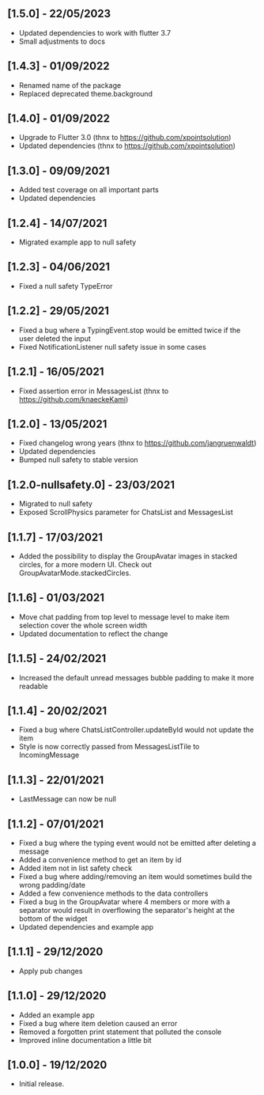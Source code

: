 ## [1.5.0] - 22/05/2023
* Updated dependencies to work with flutter 3.7
* Small adjustments to docs
## [1.4.3] - 01/09/2022

* Renamed name of the package
* Replaced deprecated theme.background

## [1.4.0] - 01/09/2022

* Upgrade to Flutter 3.0 (thnx to https://github.com/xpointsolution)
* Updated dependencies (thnx to https://github.com/xpointsolution)

## [1.3.0] - 09/09/2021

* Added test coverage on all important parts
* Updated dependencies

## [1.2.4] - 14/07/2021

* Migrated example app to null safety

## [1.2.3] - 04/06/2021

* Fixed a null safety TypeError

## [1.2.2] - 29/05/2021

* Fixed a bug where a TypingEvent.stop would be emitted twice if the user deleted the input
* Fixed NotificationListener null safety issue in some cases

## [1.2.1] - 16/05/2021

* Fixed assertion error in MessagesList (thnx to https://github.com/knaeckeKami)

## [1.2.0] - 13/05/2021

* Fixed changelog wrong years (thnx to https://github.com/jangruenwaldt)
* Updated dependencies
* Bumped null safety to stable version

## [1.2.0-nullsafety.0] - 23/03/2021

* Migrated to null safety
* Exposed ScrollPhysics parameter for ChatsList and MessagesList

## [1.1.7] - 17/03/2021

* Added the possibility to display the GroupAvatar images in stacked circles, for a more modern UI. Check out GroupAvatarMode.stackedCircles.

## [1.1.6] - 01/03/2021

* Move chat padding from top level to message level to make item selection cover the whole screen width
* Updated documentation to reflect the change

## [1.1.5] - 24/02/2021

* Increased the default unread messages bubble padding to make it more readable

## [1.1.4] - 20/02/2021

* Fixed a bug where ChatsListController.updateById would not update the item
* Style is now correctly passed from MessagesListTile to IncomingMessage

## [1.1.3] - 22/01/2021

* LastMessage can now be null

## [1.1.2] - 07/01/2021

* Fixed a bug where the typing event would not be emitted after deleting a message
* Added a convenience method to get an item by id
* Added item not in list safety check
* Fixed a bug where adding/removing an item would sometimes build the wrong padding/date
* Added a few convenience methods to the data controllers
* Fixed a bug in the GroupAvatar where 4 members or more with a separator would result in overflowing the separator's height at the bottom of the widget
* Updated dependencies and example app

## [1.1.1] - 29/12/2020

* Apply pub changes

## [1.1.0] - 29/12/2020

* Added an example app
* Fixed a bug where item deletion caused an error
* Removed a forgotten print statement that polluted the console
* Improved inline documentation a little bit

## [1.0.0] - 19/12/2020

* Initial release.
